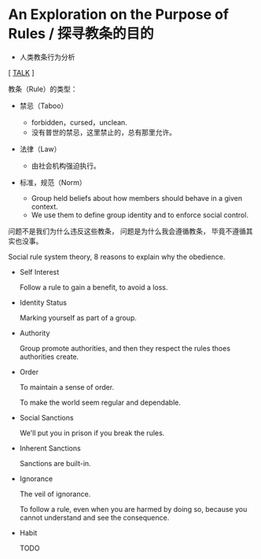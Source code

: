 # An Exploration on the Purpose of Rules / 探寻教条的目的

- 人类教条行为分析

[ [TALK](https://www.youtube.com/watch?v=6FhkI1FMheA) ]

教条（Rule）的类型：

- 禁忌（Taboo）

  - forbidden，cursed，unclean.
  - 没有普世的禁忌，这里禁止的，总有那里允许。

- 法律（Law）

  - 由社会机构强迫执行。

- 标准，规范（Norm）

  - Group held beliefs about how members should behave in a given context.
  - We use them to define group identity and to enforce social control.

问题不是我们为什么违反这些教条，
问题是为什么我会遵循教条，
毕竟不遵循其实也没事。

Social rule system theory, 8 reasons to explain why the obedience.

- Self Interest

  Follow a rule to gain a benefit, to avoid a loss.

- Identity Status

  Marking yourself as part of a group.

- Authority

  Group promote authorities, and then they respect the rules thoes authorities create.

- Order

  To maintain a sense of order.

  To make the world seem regular and dependable.

- Social Sanctions

  We'll put you in prison if you break the rules.

- Inherent Sanctions

  Sanctions are built-in.

- Ignorance

  The veil of ignorance.

  To follow a rule, even when you are harmed by doing so,
  because you cannot understand and see the consequence.

- Habit

  TODO
